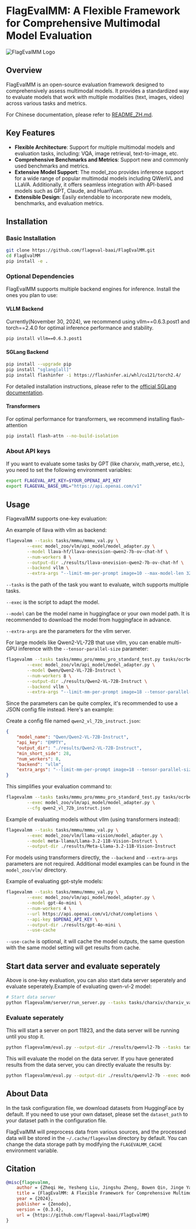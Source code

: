 # FlagEvalMM: A Flexible Framework for Comprehensive Multimodal Model Evaluation

![FlagEvalMM Logo](assets/logo.png)

## Overview

FlagEvalMM is an open-source evaluation framework designed to comprehensively assess multimodal models. It provides a standardized way to evaluate models that work with multiple modalities (text, images, video) across various tasks and metrics.

For Chinese documentation, please refer to [README_ZH.md](README_ZH.md).

## Key Features

- **Flexible Architecture**: Support for multiple multimodal models and evaluation tasks, including: VQA, image retrieval, text-to-image, etc.
- **Comprehensive Benchmarks and Metrics**: Support new and commonly used benchmarks and metrics.
- **Extensive Model Support**: The model_zoo provides inference support for a wide range of popular multimodal models including QWenVL and LLaVA. Additionally, it offers seamless integration with API-based models such as GPT, Claude, and HuanYuan.
- **Extensible Design**: Easily extendable to incorporate new models, benchmarks, and evaluation metrics.

## Installation

### Basic Installation

```bash
git clone https://github.com/flageval-baai/FlagEvalMM.git
cd FlagEvalMM
pip install -e .
```

### Optional Dependencies

FlagEvalMM supports multiple backend engines for inference. Install the ones you plan to use:

#### VLLM Backend

Currently(November 30, 2024), we recommend using vllm==0.6.3.post1 and torch==2.4.0 for optimal inference performance and stability.

```bash
pip install vllm==0.6.3.post1
```

#### SGLang Backend

```bash
pip install --upgrade pip
pip install "sglang[all]"
pip install flashinfer -i https://flashinfer.ai/whl/cu121/torch2.4/
```

For detailed installation instructions, please refer to the [official SGLang documentation](https://sgl-project.github.io/start/install.html).

#### Transformers

For optimal performance for transformers, we recommend installing flash-attention

```bash
pip install flash-attn --no-build-isolation
```

### About API keys

If you want to evaluate some tasks by GPT (like charxiv, math_verse, etc.), you need to set the following environment variables:

```bash
export FLAGEVAL_API_KEY=$YOUR_OPENAI_API_KEY
export FLAGEVAL_BASE_URL="https://api.openai.com/v1"
```

## Usage

FlagevalMM supports one-key evaluation:

An example of llava with vllm as backend:

```bash
flagevalmm --tasks tasks/mmmu/mmmu_val.py \
        --exec model_zoo/vlm/api_model/model_adapter.py \
        --model llava-hf/llava-onevision-qwen2-7b-ov-chat-hf \
        --num-workers 8 \
        --output-dir ./results/llava-onevision-qwen2-7b-ov-chat-hf \
        --backend vllm \
        --extra-args "--limit-mm-per-prompt image=10 --max-model-len 32768"
```

`--tasks` is the path of the task you want to evaluate, witch supports multiple tasks.

`--exec` is the script to adapt the model.

`--model` can be the model name in huggingface or your own model path. It is recommended to download the model from huggingface in advance.

`--extra-args` are the parameters for the vllm server.

For large models like Qwen2-VL-72B that use vllm, you can enable multi-GPU inference with the `--tensor-parallel-size` parameter:

```bash
flagevalmm --tasks tasks/mmmu_pro/mmmu_pro_standard_test.py tasks/ocrbench/ocrbench_test.py \
        --exec model_zoo/vlm/api_model/model_adapter.py \
        --model Qwen/Qwen2-VL-72B-Instruct \
        --num-workers 8 \
        --output-dir ./results/Qwen2-VL-72B-Instruct \
        --backend vllm \
        --extra-args "--limit-mm-per-prompt image=18 --tensor-parallel-size 4 --max-model-len 32768 --trust-remote-code --mm-processor-kwargs '{\"max_dynamic_patch\":4}'"
```

Since the parameters can be quite complex, it's recommended to use a JSON config file instead. Here's an example:

Create a config file named `qwen2_vl_72b_instruct.json`:

```json
{
    "model_name": "Qwen/Qwen2-VL-72B-Instruct",
    "api_key": "EMPTY",
    "output_dir": "./results/Qwen2-VL-72B-Instruct",
    "min_short_side": 28,
    "num_workers": 8,
    "backend": "vllm",
    "extra_args": "--limit-mm-per-prompt image=18 --tensor-parallel-size 4 --max-model-len 32768 --trust-remote-code --mm-processor-kwargs '{\"max_dynamic_patch\":4}'"
}
```

This simplifies your evaluation command to:

```bash
flagevalmm --tasks tasks/mmmu_pro/mmmu_pro_standard_test.py tasks/ocrbench/ocrbench_test.py \
        --exec model_zoo/vlm/api_model/model_adapter.py \
        --cfg qwen2_vl_72b_instruct.json
```

Example of evaluating models without vllm (using transformers instead):

```bash
flagevalmm --tasks tasks/mmmu/mmmu_val.py \
        --exec model_zoo/vlm/llama-vision/model_adapter.py \
        --model meta-llama/Llama-3.2-11B-Vision-Instruct \
        --output-dir ./results/Meta-Llama-3.2-11B-Vision-Instruct
```

For models using transformers directly, the `--backend` and `--extra-args` parameters are not required. Additional model examples can be found in the `model_zoo/vlm/` directory.

Example of evaluating gpt-style models:

```bash
flagevalmm --tasks tasks/mmmu/mmmu_val.py \
        --exec model_zoo/vlm/api_model/model_adapter.py \
        --model gpt-4o-mini \
        --num-workers 4 \
        --url https://api.openai.com/v1/chat/completions \
        --api-key $OPENAI_API_KEY \
        --output-dir ./results/gpt-4o-mini \
        --use-cache
```

`--use-cache` is optional, it will cache the model outputs, the same question with the same model setting will get results from cache.

## Start data server and evaluate seperately

Above is one-key evaluation, you can also start data server seperately and evaluate seperately.Example of evaluating qwen-vl-2 model:

```bash
# Start data server
python flagevalmm/server/run_server.py --tasks tasks/charxiv/charxiv_val.py --output-dir ./results/qwenvl2-7b --port 11823 
```

### Evaluate seperately

This will start a server on port 11823, and the data server will be running until you stop it.

```bash
python flagevalmm/eval.py --output-dir ./results/qwenvl2-7b --tasks tasks/charxiv/charxiv_val.py --model your_model_path/Qwen2-VL-7B-Instruct/ --exec model_zoo/vlm/qwen_vl/model_adapter.py --server-port 11823
```

This will evaluate the model on the data server.
If you have generated results from the data server, you can directly evaluate the results by:

```bash
python flagevalmm/eval.py --output-dir ./results/qwenvl2-7b --exec model_zoo/vlm/qwen_vl/model_adapter.py --tasks tasks/charxiv/charxiv_val.py --without-infer
```

## About Data

In the task configuration file, we download datasets from HuggingFace by default. If you need to use your own dataset, please set the `dataset_path` to your dataset path in the configuration file.

FlagEvalMM will preprocess data from various sources, and the processed data will be stored in the `~/.cache/flagevalmm` directory by default. You can change the data storage path by modifying the `FLAGEVALMM_CACHE` environment variable.

## Citation

```bibtex
@misc{flagevalmm,
    author = {Zheqi He, Yesheng Liu, Jingshu Zheng, Bowen Qin, Jinge Yao, Richen Xuan and Xi Yang},
    title = {FlagEvalMM: A Flexible Framework for Comprehensive Multimodal Model Evaluation},
    year = {2024},
    publisher = {Zenodo},
    version = {0.3.4},
    url = {https://github.com/flageval-baai/FlagEvalMM}
}
```
